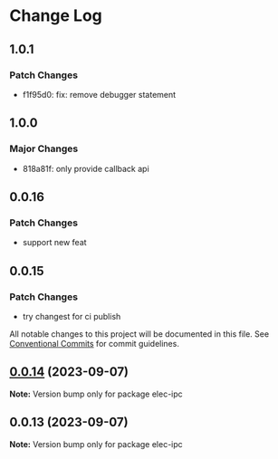# Change Log

## 1.0.1

### Patch Changes

- f1f95d0: fix: remove debugger statement

## 1.0.0

### Major Changes

- 818a81f: only provide callback api

## 0.0.16

### Patch Changes

- support new feat

## 0.0.15

### Patch Changes

- try changest for ci publish

All notable changes to this project will be documented in this file.
See [Conventional Commits](https://conventionalcommits.org) for commit guidelines.

## [0.0.14](https://github.com/savage181855/savage-libs/compare/elec-ipc@0.0.13...elec-ipc@0.0.14) (2023-09-07)

**Note:** Version bump only for package elec-ipc

## 0.0.13 (2023-09-07)

**Note:** Version bump only for package elec-ipc
